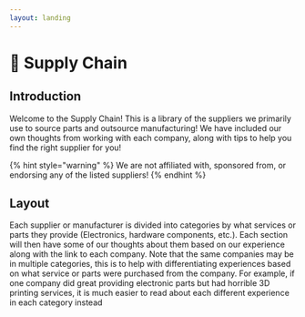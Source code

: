 ```yaml
---
layout: landing
---
```


# 🚚 Supply Chain

## Introduction

Welcome to the Supply Chain! This is a library of the suppliers we primarily use to source parts and outsource manufacturing! We have included our own thoughts from working with each company, along with tips to help you find the right supplier for you!

{% hint style="warning" %}
We are not affiliated with, sponsored from, or endorsing any of the listed suppliers!
{% endhint %}

## Layout

Each supplier or manufacturer is divided into categories by what services or parts they provide (Electronics, hardware components, etc.). Each section will then have some of our thoughts about them based on our experience along with the link to each company. Note that the same companies may be in multiple categories, this is to help with differentiating experiences based on what service or parts were purchased from the company. For example, if one company did great providing electronic parts but had horrible 3D printing services, it is much easier to read about each different experience in each category instead&#x20;
